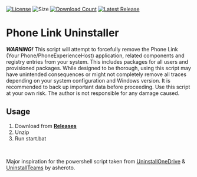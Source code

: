 [![License](https://img.shields.io/github/license/mirbyte/Phone-Link-Uninstaller?color=0078D7&maxAge=604800)](https://raw.githubusercontent.com/mirbyte/Phone-Link-Uninstaller/master/LICENSE)
![Size](https://img.shields.io/github/repo-size/mirbyte/Phone-Link-Uninstaller?label=size&maxAge=86400&color=0078D7)
[![Download Count](https://img.shields.io/github/downloads/mirbyte/Phone-Link-Uninstaller/total?color=0078D7&maxAge=86400)](https://github.com/mirbyte/Phone-Link-Uninstaller/releases)
[![Latest Release](https://img.shields.io/github/release/mirbyte/Phone-Link-Uninstaller.svg?color=0078D7&maxAge=86400)](https://github.com/mirbyte/Phone-Link-Uninstaller/releases/latest)

# Phone Link Uninstaller
***WARNING!*** This script will attempt to forcefully remove the Phone Link (Your Phone/PhoneExperienceHost) application, related components and registry entries from your system. This includes packages for all users and provisioned packages.
While designed to be thorough, using this script may have unintended consequences or might not completely remove all traces depending on your system configuration and Windows version. It is recommended to back up important data before proceeding.
Use this script at your own risk. The author is not responsible for any damage caused.

## Usage
1. Download from **[Releases](https://github.com/mirbyte/Phone-Link-Uninstaller/releases/latest)**
2. Unzip
3. Run start.bat

<br>

Major inspiration for the powershell script taken from [UninstallOneDrive](https://github.com/asheroto/UninstallOneDrive) & [UninstallTeams](https://github.com/asheroto/UninstallTeams) by asheroto.

